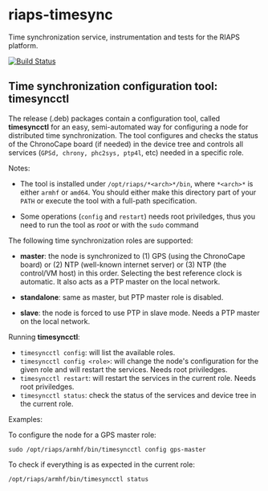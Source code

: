 # riaps-timesync

Time synchronization service, instrumentation and tests for the RIAPS platform.

[![Build Status](https://travis-ci.com/RIAPS/riaps-timesync.svg?token=QQcruvP29rqE9b8AjB5C&branch=master)](https://travis-ci.com/RIAPS/riaps-timesync)

## Time synchronization configuration tool: timesyncctl

The release (.deb) packages contain a configuration tool, called **timesyncctl** for an easy, semi-automated way for configuring a node for distributed time synchronization.
The tool configures and checks the status of the ChronoCape board (if needed) in the device tree and controls all services (`GPSd, chrony, phc2sys, ptp4l`, etc) needed
in a specific role.

Notes:

 - The tool is installed under `/opt/riaps/*<arch>*/bin`, where `*<arch>*` is either `armhf` or `amd64`. You should either make this directory part of your `PATH` or execute the tool with a full-path specification.

 - Some operations (`config` and `restart`) needs root priviledges, thus you need to run the tool as *root* or with the `sudo` command

The following time synchronization roles are supported:

 - **master**: the node is synchronized to (1) GPS (using the ChronoCape board) or (2) NTP (well-known internet server) or (3) NTP (the control/VM host) in this order. Selecting the best reference clock is automatic. It also acts as a PTP master on the local network.

 - **standalone**: same as master, but PTP master role is disabled.
 
 - **slave**: the node is forced to use PTP in slave mode. Needs a PTP master on the local network.

Running **timesyncctl**:

 - `timesyncctl config`: will list the available roles.
 - `timesyncctl config <role>`: will change the node's configuration for the given role and will restart the services. Needs root priviledges.
 - `timesyncctl restart`: will restart the services in the current role. Needs root priviledges.
 - `timesyncctl status`: check the status of the services and device tree in the current role.

Examples:

To configure the node for a GPS master role:

    sudo /opt/riaps/armhf/bin/timesyncctl config gps-master

To check if everything is as expected in the current role:

    /opt/riaps/armhf/bin/timesyncctl status
